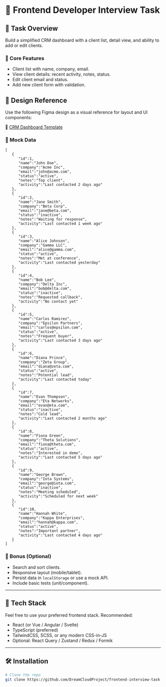 # 🧪 Frontend Developer Interview Task

## 🚀 Task Overview

Build a simplified CRM dashboard with a client list, detail view, and ability to add or edit clients.

### 🎯 Core Features

- Client list with name, company, email.
- View client details: recent activity, notes, status.
- Edit client email and status.
- Add new client form with validation.

## 📐 Design Reference

Use the following Figma design as a visual reference for layout and UI components:

🔗 [CRM Dashboard Template](https://www.figma.com/design/RdzFjyRJAFlgnUkwzE0ffx/CRM-Dashboard?node-id=0-1&t=hoB1VJhYHLi87SBZ-1)

### 🪪 Mock Data

```
[
   {
      "id":1,
      "name":"John Doe",
      "company":"Acme Inc",
      "email":"john@acme.com",
      "status":"active",
      "notes":"Top client",
      "activity":"Last contacted 2 days ago"
   },
   {
      "id":2,
      "name":"Jane Smith",
      "company":"Beta Corp",
      "email":"jane@beta.com",
      "status":"inactive",
      "notes":"Waiting for response",
      "activity":"Last contacted 1 week ago"
   },
   {
      "id":3,
      "name":"Alice Johnson",
      "company":"Gamma LLC",
      "email":"alice@gamma.com",
      "status":"active",
      "notes":"Met at conference",
      "activity":"Last contacted yesterday"
   },
   {
      "id":4,
      "name":"Bob Lee",
      "company":"Delta Inc",
      "email":"bob@delta.com",
      "status":"inactive",
      "notes":"Requested callback",
      "activity":"No contact yet"
   },
   {
      "id":5,
      "name":"Carlos Ramirez",
      "company":"Epsilon Partners",
      "email":"carlos@epsilon.com",
      "status":"active",
      "notes":"Frequent buyer",
      "activity":"Last contacted 3 days ago"
   },
   {
      "id":6,
      "name":"Diana Prince",
      "company":"Zeta Group",
      "email":"diana@zeta.com",
      "status":"active",
      "notes":"Potential lead",
      "activity":"Last contacted today"
   },
   {
      "id":7,
      "name":"Evan Thompson",
      "company":"Eta Networks",
      "email":"evan@eta.com",
      "status":"inactive",
      "notes":"Cold lead",
      "activity":"Last contacted 2 months ago"
   },
   {
      "id":8,
      "name":"Fiona Green",
      "company":"Theta Solutions",
      "email":"fiona@theta.com",
      "status":"active",
      "notes":"Interested in demo",
      "activity":"Last contacted 5 days ago"
   },
   {
      "id":9,
      "name":"George Brown",
      "company":"Iota Systems",
      "email":"george@iota.com",
      "status":"inactive",
      "notes":"Meeting scheduled",
      "activity":"Scheduled for next week"
   },
   {
      "id":10,
      "name":"Hannah White",
      "company":"Kappa Enterprises",
      "email":"hannah@kappa.com",
      "status":"active",
      "notes":"Important partner",
      "activity":"Last contacted 4 days ago"
   }
]
```

### 💎 Bonus (Optional)

- Search and sort clients.
- Responsive layout (mobile/tablet).
- Persist data in `localStorage` or use a mock API.
- Include basic tests (unit/component).

---

## 🧰 Tech Stack

Feel free to use your preferred frontend stack. Recommended:
- React (or Vue / Angular / Svelte)
- TypeScript (preferred)
- TailwindCSS, SCSS, or any modern CSS-in-JS
- Optional: React Query / Zustand / Redux / Formik

---

## 🛠 Installation

```bash
# Clone the repo
git clone https://github.com/DreamCloudProject/frontend-interview-task.git
````